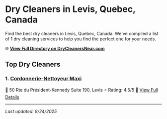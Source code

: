 # Dry Cleaners in Levis, Quebec, Canada

Find the best dry cleaners in Levis, Quebec, Canada. We've compiled a list of 1 dry cleaning services to help you find the perfect one for your needs.

🌐 **[View Full Directory on DryCleanersNear.com](https://drycleanersnear.com/city/Canada/Quebec/Levis)**

## Top Dry Cleaners

### 1. [Cordonnerie-Nettoyeur Maxi](https://drycleanersnear.com/dryCleaner/68a7cfdc606e51ce7f219d3c/cordonnerie-nettoyeur-maxi)
📍 50 Rte du Président-Kennedy Suite 190, Levis
⭐ Rating: 4.5/5
🔗 [View Full Details](https://drycleanersnear.com/dryCleaner/68a7cfdc606e51ce7f219d3c/cordonnerie-nettoyeur-maxi)


---

*Last updated: 8/24/2025*
